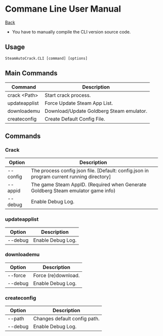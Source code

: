 # Commane Line User Manual

<a href="/docs/" class="btn btn-primary">Back</a>

* You have to manually compile the CLI version source code.

## Usage

`SteamAutoCrack.CLI [command] [options]`

## Main Commands

Command        | Description
-------------- | --------------
crack \<Path>  | Start crack process.
updateapplist  | Force Update Steam App List.
downloademu    | Download/Update Goldberg Steam emulator.
createconfig   | Create Default Config File.

## Commands

### Crack

Option             | Description
--------------     | --------------
--config <config>  | The process config json file. [Default: config.json in program current running directory]
--appid <appid>    | The game Steam AppID. (Required when Generate Goldberg Steam emulator game info)
--debug            | Enable Debug Log.

### updateapplist

Option             | Description
--------------     | --------------
--debug            | Enable Debug Log.


### downloademu

Option             | Description
--------------     | --------------
--force            | Force (re)download.
--debug            | Enable Debug Log.


### createconfig

Option             | Description
--------------     | --------------
--path <path>      | Changes default config path.
--debug            | Enable Debug Log.

